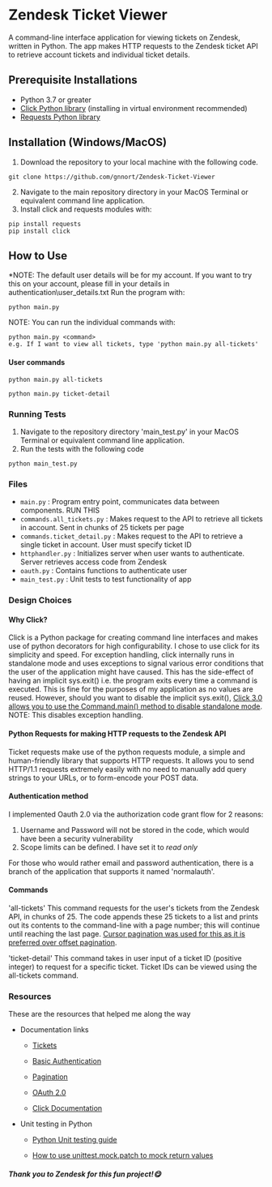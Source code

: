 # Zendesk Ticket Viewer
A command-line interface application for viewing tickets on Zendesk, written in Python. The app makes HTTP requests to the Zendesk ticket API to retrieve account tickets and individual ticket details.

## Prerequisite Installations
- Python 3.7 or greater
- [Click Python library](https://click.palletsprojects.com/en/8.0.x/quickstart/#) (installing in virtual environment recommended)
- [Requests Python library](https://docs.python-requests.org/en/latest/user/install/)

## Installation (Windows/MacOS)

1. Download the repository to your local machine with the following code.

```
git clone https://github.com/gnnort/Zendesk-Ticket-Viewer
```

2. Navigate to the main repository directory in your MacOS Terminal or equivalent command line application.
3. Install click and requests modules with:

```
pip install requests
pip install click 
```
## How to Use
*NOTE: The default user details will be for my account. If you want to try this on your account, please fill in your details in authentication\user_details.txt
Run the program with:

```
python main.py 
```
NOTE: You can run the individual commands with:

```
python main.py <command>
e.g. If I want to view all tickets, type 'python main.py all-tickets'
```
#### User commands
```
python main.py all-tickets
```
```
python main.py ticket-detail
```

### Running Tests

1. Navigate to the repository directory 'main_test.py' in your MacOS Terminal or equivalent command line application.
2. Run the tests with the following code

```
python main_test.py
```

### Files
- ```main.py``` : Program entry point, communicates data between components. RUN THIS
- ```commands.all_tickets.py``` : Makes request to the API to retrieve all tickets in account. Sent in chunks of 25 tickets per page
- ```commands.ticket_detail.py``` : Makes request to the API to retrieve a single ticket in account. User must specify ticket ID
- ```httphandler.py``` : Initializes server when user wants to authenticate. Server retrieves access code from Zendesk
- ```oauth.py``` : Contains functions to authenticate user
- ```main_test.py``` : Unit tests to test functionality of app



### Design Choices

#### Why Click?
Click is a Python package for creating command line interfaces and makes use of python decorators for high configurability. I chose to use click for its simplicity and speed.
For exception handling, click internally runs in standalone mode and uses exceptions to signal various error conditions that the user of the application might have caused. This has the side-effect of having an implicit sys.exit() i.e. the program exits every time a command is executed. This is fine for the purposes of my application as no values are reused. 
However, should you want to disable the implicit sys.exit(), [Click 3.0 allows you to use the Command.main() method to disable standalone mode](https://click.palletsprojects.com/en/8.0.x/exceptions/#what-if-i-don-t-want-that). NOTE: This disables exception handling.


#### Python Requests for making HTTP requests to the Zendesk API
Ticket requests make use of the python requests module, a simple and human-friendly library that supports HTTP requests. It allows you to send HTTP/1.1 requests extremely easily with no need to manually add query strings to your URLs, or to form-encode your POST data.

#### Authentication method
I implemented Oauth 2.0 via the authorization code grant flow for 2 reasons:
1. Username and Password will not be stored in the code, which would have been a security vulnerability
2. Scope limits can be defined. I have set it to _read only_

For those who would rather email and password authentication, there is a branch of the application that supports it named 'normalauth'.

#### Commands
 'all-tickets'
This command requests for the user's tickets from the Zendesk API, in chunks of 25. The code appends these 25 tickets to a list and prints out its contents to the command-line with a page number; this will continue until reaching the last page. [Cursor pagination was used for this as it is preferred over offset pagination](https://developer.zendesk.com/documentation/developer-tools/working-with-data/understanding-the-limitations-of-offset-pagination/).

 'ticket-detail'
This command takes in user input of a ticket ID (positive integer) to request for a specific ticket. Ticket IDs can be viewed using the all-tickets command.


### Resources

These are the resources that helped me along the way

- Documentation links

  - [Tickets](https://developer.zendesk.com/rest_api/docs/support/tickets#show-ticket)

  - [Basic Authentication](https://developer.zendesk.com/rest_api/docs/support/introduction#basic-authentication)

  - [Pagination](https://developer.zendesk.com/rest_api/docs/support/introduction#pagination)
  
  - [OAuth 2.0](https://support.zendesk.com/hc/en-us/articles/203663836-Using-OAuth-authentication-with-your-application)

  - [Click Documentation](https://click.palletsprojects.com/en/8.0.x/)

- Unit testing in Python

  - [Python Unit testing guide](https://docs.python-guide.org/writing/tests)

  - [How to use unittest.mock.patch to mock return values](https://www.youtube.com/watch?v=WFRljVPHrkE&t=182s)

##### Thank you to Zendesk for this fun project!😋
